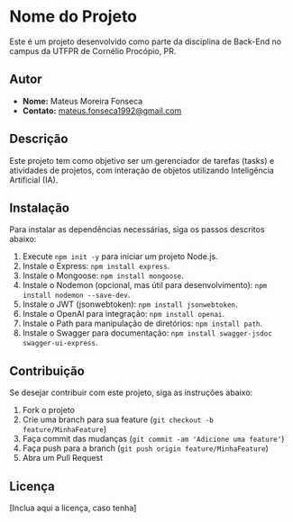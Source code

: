 # Nome do Projeto

Este é um projeto desenvolvido como parte da disciplina de Back-End no campus da UTFPR de Cornélio Procópio, PR.

## Autor

- **Nome:** Mateus Moreira Fonseca
- **Contato:** mateus.fonseca1992@gmail.com

## Descrição

Este projeto tem como objetivo ser um gerenciador de tarefas (tasks) e atividades de projetos, com interação de objetos utilizando Inteligência Artificial (IA).

## Instalação

Para instalar as dependências necessárias, siga os passos descritos abaixo:

1. Execute `npm init -y` para iniciar um projeto Node.js.
2. Instale o Express: `npm install express`.
3. Instale o Mongoose: `npm install mongoose`.
4. Instale o Nodemon (opcional, mas útil para desenvolvimento): `npm install nodemon --save-dev`.
5. Instale o JWT (jsonwebtoken): `npm install jsonwebtoken`.
6. Instale o OpenAI para integração: `npm install openai`.
7. Instale o Path para manipulação de diretórios: `npm install path`.
8. Instale o Swagger para documentação: `npm install swagger-jsdoc swagger-ui-express`.

## Contribuição

Se desejar contribuir com este projeto, siga as instruções abaixo:

1. Fork o projeto
2. Crie uma branch para sua feature (`git checkout -b feature/MinhaFeature`)
3. Faça commit das mudanças (`git commit -am 'Adicione uma feature'`)
4. Faça push para a branch (`git push origin feature/MinhaFeature`)
5. Abra um Pull Request

## Licença

[Inclua aqui a licença, caso tenha]
